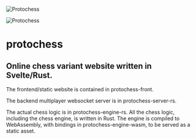 
![Protochess](https://i.imgur.com/5MYfcpe.png)

![Protochess](https://i.imgur.com/6jngcdV.png)

# protochess 
## Online chess variant website written in Svelte/Rust.

The frontend/static website is contained in protochess-front.  

The backend multiplayer websocket server is in protochess-server-rs.

The actual chess logic is in protochess-engine-rs.
All the chess logic, including the chess engine, is written in Rust. The engine is compiled to WebAssembly, with bindings in protochess-engine-wasm, to be served as a static asset. 
